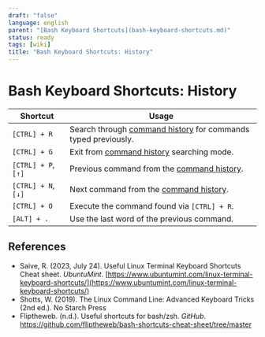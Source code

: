```yaml
---
draft: "false"
language: english
parent: "[Bash Keyboard Shortcuts](bash-keyboard-shortcuts.md)"
status: ready
tags: [wiki]
title: "Bash Keyboard Shortcuts: History"
---
```


# Bash Keyboard Shortcuts: History

| Shortcut            | Usage                                                             |
| ------------------- | ----------------------------------------------------------------- |
| `[CTRL] + R`        | Search through [command history](command%20history) for commands typed previously. |
| `[CTRL] + G`        | Exit from [command history](command%20history) searching mode.                     |
| `[CTRL] + P`, `[↑]` | Previous command from the [command history](command%20history).                    |
| `[CTRL] + N`, `[↓]` | Next command from the [command history](command%20history).                        |
| `[CTRL] + O`        | Execute the command found via `[CTRL] + R`.                       |
| `[ALT] + .`         | Use the last word of the previous command.                        |

## References

- Saive, R. (2023, July 24). <span class="reference-title">Useful Linux Terminal Keyboard Shortcuts Cheat sheet</span>. _UbuntuMint_. [https://www.ubuntumint.com/linux-terminal-keyboard-shortcuts/](https://www.ubuntumint.com/linux-terminal-keyboard-shortcuts/)
- Shotts, W. (2019). <span class="reference-title">The Linux Command Line: Advanced Keyboard Tricks (2nd ed.)</span>. No Starch Press
- Fliptheweb. (n.d.). <span class="reference-title">Useful shortcuts for bash/zsh</span>. _GitHub_. https://github.com/fliptheweb/bash-shortcuts-cheat-sheet/tree/master
